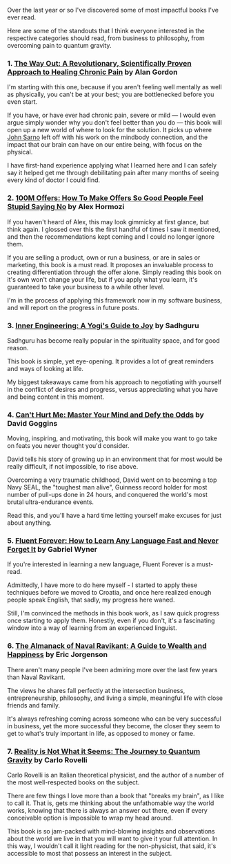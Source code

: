 Over the last year or so I've discovered some of most impactful books I've ever read. 

Here are some of the standouts that I think everyone interested in the respective categories should read, from business to philosophy, from overcoming pain to quantum gravity.

### 1. <a href='https://www.goodreads.com/en/book/show/50021854-the-way-out' target='_blank'>The Way Out: A Revolutionary, Scientifically Proven Approach to Healing Chronic Pain</a> by Alan Gordon

I'm starting with this one, because if you aren't feeling well mentally as well as physically, you can't be at your best; you are bottlenecked before you even start.

If you have, or have ever had chronic pain, severe or mild — I would even argue simply wonder why you don't feel better than you do — this book will open up a new world of where to look for the solution. It picks up where <a href='https://www.goodreads.com/book/show/361775.The_Mindbody_Prescription' target='_blank'>John Sarno</a> left off with his work on the mindbody connection, and the impact that our brain can have on our entire being, with focus on the physical.

I have first-hand experience applying what I learned here and I can safely say it helped get me through debilitating pain after many months of seeing every kind of doctor I could find.

### 2. <a href='https://www.goodreads.com/book/show/58612786-100m-offers' target='_blank'>100M Offers: How To Make Offers So Good People Feel Stupid Saying No</a> by Alex Hormozi

If you haven't heard of Alex, this may look gimmicky at first glance, but think again. I glossed over this the first handful of times I saw it mentioned, and then the recommendations kept coming and I could no longer ignore them.

If you are selling a product, own or run a business, or are in sales or marketing, this book is a must read. It proposes an invaluable process to creating differentiation through the offer alone. Simply reading this book on it's own won't change your life, but if you apply what you learn, it's guaranteed to take your business to a while other level.

I'm in the process of applying this framework now in my software business, and will report on the progress in future posts.

### 3. <a href='https://www.goodreads.com/book/show/29513878-inner-engineering' target='_blank'>Inner Engineering: A Yogi's Guide to Joy</a> by Sadhguru

Sadhguru has become really popular in the spirituality space, and for good reason.

This book is simple, yet eye-opening. It provides a lot of great reminders and ways of looking at life.

My biggest takeaways came from his approach to negotiating with yourself in the conflict of desires and progress, versus appreciating what you have and being content in this moment.

### 4. <a href='https://www.goodreads.com/book/show/41721428-can-t-hurt-me' target='_blank'>Can't Hurt Me: Master Your Mind and Defy the Odds</a> by David Goggins

Moving, inspiring, and motivating, this book will make you want to go take on feats you never thought you'd consider.

David tells his story of growing up in an environment that for most would be really difficult, if not impossible, to rise above.

Overcoming a very traumatic childhood, David went on to becoming a top Navy SEAL, the "toughest man alive", Guinness record holder for most number of pull-ups done in 24 hours, and conquered the world's most brutal ultra-endurance events.

Read this, and you'll have a hard time letting yourself make excuses for just about anything.

### 5. <a href='https://www.goodreads.com/book/show/19661852-fluent-forever' target='_blank'>Fluent Forever: How to Learn Any Language Fast and Never Forget It</a> by Gabriel Wyner

If you're interested in learning a new language, Fluent Forever is a must-read.

Admittedly, I have more to do here myself - I started to apply these techniques before we moved to Croatia, and once here realized enough people speak English, that sadly, my progress here waned. 

Still, I'm convinced the methods in this book work, as I saw quick progress once starting to apply them. Honestly, even if you don't, it's a fascinating window into a way of learning from an experienced linguist.

### 6. <a href='https://www.goodreads.com/book/show/54898389-the-almanack-of-naval-ravikant' target='_blank'>The Almanack of Naval Ravikant: A Guide to Wealth and Happiness</a> by Eric Jorgenson

There aren't many people I've been admiring more over the last few years than Naval Ravikant.

The views he shares fall perfectly at the intersection business, entrepreneurship, philosophy, and living a simple, meaningful life with close friends and family.

It's always refreshing coming across someone who can be very successful in business, yet the more successful they become, the closer they seem to get to what's truly important in life, as opposed to money or fame.

### 7. <a href='https://www.goodreads.com/book/show/29767627-reality-is-not-what-it-seems' target='blank'>Reality is Not What it Seems: The Journey to Quantum Gravity</a> by Carlo Rovelli

Carlo Rovelli is an Italian theoretical physicist, and the author of a number of the most well-respected books on the subject.

There are few things I love more than a book that "breaks my brain", as I like to call it. That is, gets me thinking about the unfathomable way the world works, knowing that there is always an answer out there, even if every conceivable option is impossible to wrap my head around.

This book is so jam-packed with mind-blowing insights and observations about the world we live in that you will want to give it your full attention. In this way, I wouldn't call it light reading for the non-physicist, that said, it's accessible to most that possess an interest in the subject.

